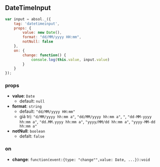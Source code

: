## DateTimeInput

```js
var input = absol._({
    tag: 'datetimeinput',
    props: {
        value: new Date(),
        format: "dd/MM/yyyy HH:mm",
        notNull: false
    },
    on: {
        change: function() {
            console.log(this.value, input.value)
        }
    }
});
```

### props

- **value**: `Date` 
  - default: `null`
- **format**: `string`
  - default: `"dd/MM/yyyy HH:mm"`
  - giá trị: `"d/MM/yyyy hh:mm a"`, `"dd/MM/yyyy hh:mm a"`, `"`, `"dd-MM-yyyy hh:mm a"`, `"dd.MM.yyyy hh:mm a"`, `"yyyy/MM/dd hh:mm a"`, `"yyyy-MM-dd hh:mm a"`
- **notNull**: `boolean`
  - defalt: `false`

### on

- **change**: `function(event:{type: "change"",value: Date, ...}):void`




